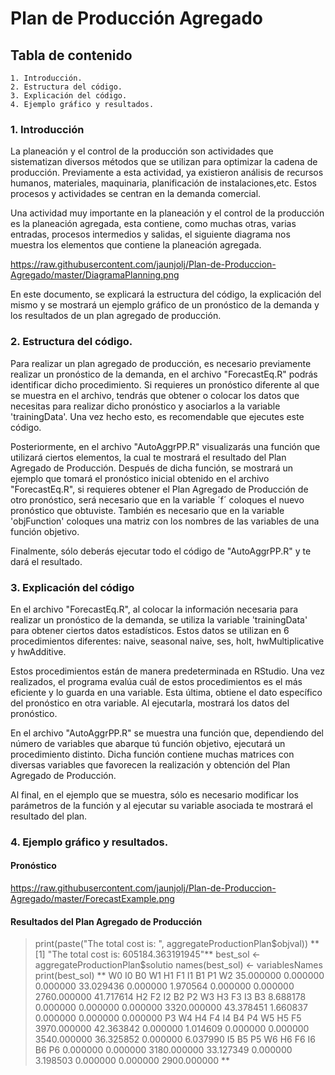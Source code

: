 # Plan de Producción Agregado

## Tabla de contenido
    1. Introducción.
    2. Estructura del código.
    3. Explicación del código.
    4. Ejemplo gráfico y resultados.

### 1. Introducción

La planeación y el control de la producción son actividades que sistematizan diversos métodos que se utilizan para optimizar la cadena de producción.
Previamente a esta actividad, ya existieron análisis de recursos humanos, materiales, maquinaria, planificación de instalaciones,etc. Estos procesos y actividades se centran en la demanda comercial.

Una actividad muy importante en la planeación y el control de la producción es la planeación agregada, esta contiene, como muchas otras, varias entradas, procesos intermedios y salidas, el siguiente diagrama nos muestra los elementos que contiene la planeación agregada.

https://raw.githubusercontent.com/jaunjolj/Plan-de-Produccion-Agregado/master/DiagramaPlanning.png

En este documento, se explicará la estructura del código, la explicación del mismo y se mostrará un ejemplo gráfico de un pronóstico de la demanda y los resultados de un plan agregado de producción.

### 2. Estructura del código.

Para realizar un plan agregado de producción, es necesario previamente realizar un pronóstico de la demanda, en el archivo "ForecastEq.R" podrás identificar dicho procedimiento.
Si requieres un pronóstico diferente al que se muestra en el archivo, tendrás que obtener o colocar los datos que necesitas para realizar dicho pronóstico y asociarlos a la variable 'trainingData'. Una vez hecho esto, es recomendable que ejecutes este código.

Posteriormente, en el archivo "AutoAggrPP.R" visualizarás una función que utilizará ciertos elementos, la cual te mostrará el resultado del Plan Agregado de Producción.
Después de dicha función, se mostrará un ejemplo que tomará el pronóstico inicial obtenido en el archivo "ForecastEq.R", si requieres obtener el Plan Agregado de Producción de otro pronóstico, será necesario que en la variable ´f´ coloques el nuevo pronóstico que obtuviste. También es necesario que en la variable 'objFunction' coloques una matriz con los nombres de las variables de una función objetivo.

Finalmente, sólo deberás ejecutar todo el código de "AutoAggrPP.R" y te dará el resultado.

### 3. Explicación del código

En el archivo "ForecastEq.R", al colocar la información necesaria para realizar un pronóstico de la demanda, se utiliza la variable 'trainingData' para obtener ciertos datos estadísticos. Estos datos se utilizan en 6 procedimientos diferentes: naive, seasonal naive, ses, holt, hwMultiplicative y hwAdditive.

Estos procedimientos están de manera predeterminada en RStudio. Una vez realizados, el programa evalúa cuál de estos procedimientos es el más eficiente y lo guarda en una variable. Esta última, obtiene el dato específico del pronóstico en otra variable. Al ejecutarla, mostrará los datos del pronóstico. 

En el archivo "AutoAggrPP.R" se muestra una función que, dependiendo del número de variables que abarque tú función objetivo, ejecutará un procedimiento distinto. Dicha función contiene muchas matrices con diversas variables que favorecen la realización y obtención del Plan Agregado de Producción.

Al final, en el ejemplo que se muestra, sólo es necesario modificar los parámetros de la función y al ejecutar su variable asociada te mostrará el resultado del plan.

### 4. Ejemplo gráfico y resultados.

#### Pronóstico

https://raw.githubusercontent.com/jaunjolj/Plan-de-Produccion-Agregado/master/ForecastExample.png

#### Resultados del Plan Agregado de Producción

> print(paste("The total cost is: ", aggregateProductionPlan$objval))
**[1] "The total cost is:  605184.363191945"**
> best_sol <- aggregateProductionPlan$solutio
> names(best_sol) <- variablesNames
> print(best_sol)
**         W0          I0          B0          W1          H1          F1          I1          B1          P1          W2 
  35.000000    0.000000    0.000000   33.029436    0.000000    1.970564    0.000000    0.000000 2760.000000   41.717614 
         H2          F2          I2          B2          P2          W3          H3          F3          I3          B3 
   8.688178    0.000000    0.000000    0.000000 3320.000000   43.378451    1.660837    0.000000    0.000000    0.000000 
         P3          W4          H4          F4          I4          B4          P4          W5          H5          F5 
3970.000000   42.363842    0.000000    1.014609    0.000000    0.000000 3540.000000   36.325852    0.000000    6.037990 
         I5          B5          P5          W6          H6          F6          I6          B6          P6 
   0.000000    0.000000 3180.000000   33.127349    0.000000    3.198503    0.000000    0.000000 2900.000000 **
> 
